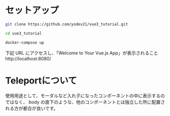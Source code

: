 # セットアップ

```bash
git clone https://github.com/yodev21/vue3_tutorial.git

cd vue3_tutorial

docker-compose up
```

下記 URL にアクセスし、「Welcome to Your Vue.js App」が表示されること  
http://localhost:8080/

# Teleportについて
使用用途として、モーダルなど入れ子になったコンポーネントの中に表示するのではなく、 
body の直下のような、他のコンポーネントとは独立した所に配置される方が都合が良いです。